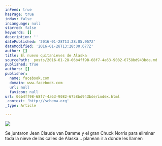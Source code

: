 ```yaml
---
inFeed: true
hasPage: true
inNav: false
inLanguage: null
starred: false
keywords: []
description: ''
datePublished: '2016-01-28T13:28:05.957Z'
dateModified: '2016-01-28T13:28:00.677Z'
author: []
title: El nuevo quitanieves de Alaska
sourcePath: _posts/2016-01-28-06b4ff98-68f7-4a63-9082-6758bd943bde.md
published: true
authors: []
publisher:
  name: facebook.com
  domain: www.facebook.com
  url: null
  favicon: null
url: 06b4ff98-68f7-4a63-9082-6758bd943bde/index.html
_context: 'http://schema.org'
_type: Article

---
```

![](https://scontent-mrs1-1.xx.fbcdn.net/hphotos-xtp1/v/t1.0-9/12552634_1648200982097319_3599747583176809876_n.jpg?oh=71eb83ba3b6b26ad1c4b8b46792ca654&oe=573785C5)

Se juntaron Jean Claude van Damme y el gran Chuck Norris para eliminar toda la nieve de las calles de Alaska... planean ir a donde les llamen